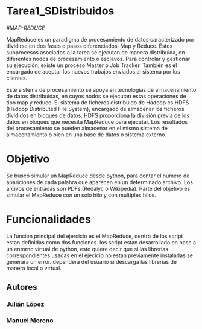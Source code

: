 # Tarea1_SDistribuidos

<em>#MAP-REDUCE</em>

MapReduce es un paradigma de procesamiento de datos caracterizado por dividirse en dos fases o pasos diferenciados: Map y Reduce. 
Estos subprocesos asociados a la tarea se ejecutan de manera distribuida, en diferentes nodos de procesamiento o esclavos. 
Para controlar y gestionar su ejecución, existe un proceso Master o Job Tracker. 
También es el encargado de aceptar los nuevos trabajos enviados al sistema por los clientes.

Este sistema de procesamiento se apoya en tecnologías de almacenamiento de datos distribuidas, en cuyos nodos se ejecutan estas operaciones de tipo map y reduce. 
El sistema de ficheros distribuido de Hadoop es HDFS (Hadoop Distributed File System), encargado de almacenar los ficheros divididos en bloques de datos. 
HDFS proporciona la división previa de los datos en bloques que necesita MapReduce para ejecutar. 
Los resultados del procesamiento se pueden almacenar en el mismo sistema de almacenamiento o bien en una base de datos o sistema externo.

<h1>Objetivo</h1>

Se buscó simular un MapReduce desde python, para contar el número de apariciones de cada palabra que aparecen en un determinado archivo. 
Los arcivos de entradas son PDFs (Redalyc o Wikipedia).
Parte del objetivo es simular el MapReduce con un solo hilo y con multiples hilos.

<h1>Funcionalidades </h1>

La funcion principal del ejercicio es el MapReduce, dentro de los script estan definidas como dos funciones.
los script estan desarrollado en base a un entorno virtual de python, esto quiere decir que si las librerias correspondientes 
usadas en el ejecicio no estan previamente instaladas se generara un error. dependera del usuario si descarga las librerias 
de manera local o virtual.



<h2>Autores</h2>
<h3>Julián López</h3>
<h3>Manuel Moreno</h3>



